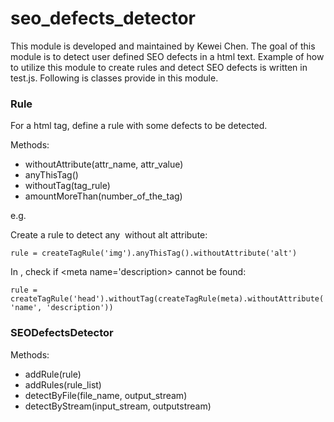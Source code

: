 # seo_defects_detector
This module is developed and maintained by Kewei Chen.
The goal of this module is to detect user defined SEO defects in a html text.
Example of how to utilize this module to create rules and detect SEO defects is written in test.js.
Following is classes provide in this module.

<h3>Rule</h3>
For a html tag, define a rule with some defects to be detected.

Methods:
- withoutAttribute(attr_name, attr_value)
- anyThisTag()
- withoutTag(tag_rule)
- amountMoreThan(number_of_the_tag)

e.g.

Create a rule to detect any <img> without alt attribute: 

`rule = createTagRule('img').anyThisTag().withoutAttribute('alt')`

In <head>, check if <meta name='description> cannot be found: 

`rule = createTagRule('head').withoutTag(createTagRule(meta).withoutAttribute('name', 'description'))`

<h3>SEODefectsDetector</h3>

Methods:
- addRule(rule)
- addRules(rule_list)
- detectByFile(file_name, output_stream)
- detectByStream(input_stream, outputstream)
